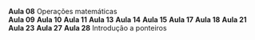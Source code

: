 **Aula 08**
Operações matemáticas  
**Aula 09**
**Aula 10**
**Aula 11**
**Aula 13**
**Aula 14**
**Aula 15**
**Aula 17**
**Aula 18**
**Aula 21**
**Aula 23**
**Aula 27**
**Aula 28**
Introdução a ponteiros
